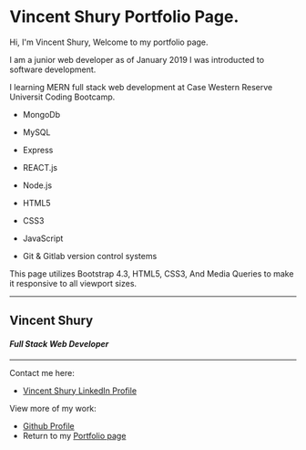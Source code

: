 # Vincent Shury Portfolio Page. 

Hi, I'm Vincent Shury, Welcome to my portfolio page.

I am a junior web developer as of January 2019 I was introducted to software development. 

I learning MERN full stack web development at Case Western Reserve Universit Coding Bootcamp. 

* MongoDb
* MySQL
* Express
* REACT.js
* Node.js

* HTML5
* CSS3
* JavaScript
* Git & Gitlab version control systems

This page utilizes Bootstrap 4.3, HTML5, CSS3, And Media Queries to make it responsive to all viewport sizes. 

---

## **Vincent Shury**
#### _Full Stack Web Developer_

---

Contact me here: 
* [Vincent Shury LinkedIn Profile](https://www.linkedin.com/in/vincent-shury/)

View more of my work:
* [Github Profile](https://github.com/Vincent440)
* Return to my [Portfolio page](https://vincent440.github.io/) 